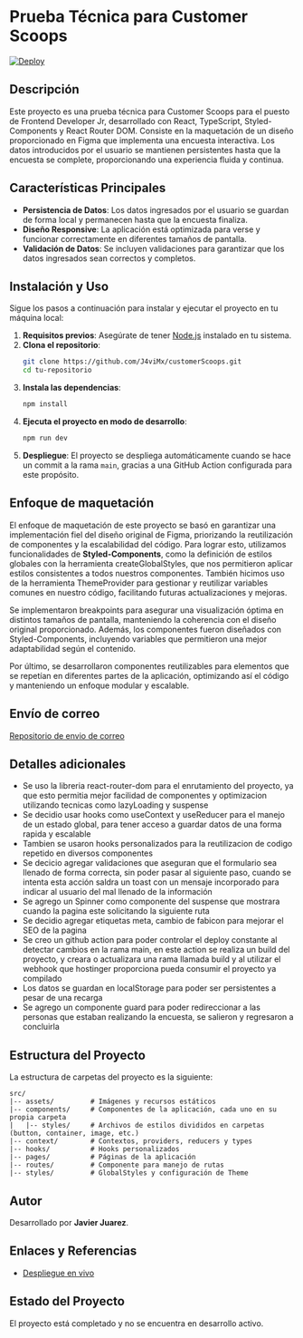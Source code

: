 
# Prueba Técnica para Customer Scoops

[![Deploy](https://img.shields.io/badge/deploy-live-blue)](https://customerscoops.javimx.com/)

## Descripción
Este proyecto es una prueba técnica para Customer Scoops para el puesto de Frontend Developer Jr, desarrollado con React, TypeScript, Styled-Components y React Router DOM. Consiste en la maquetación de un diseño proporcionado en Figma que implementa una encuesta interactiva. Los datos introducidos por el usuario se mantienen persistentes hasta que la encuesta se complete, proporcionando una experiencia fluida y continua.

## Características Principales
- **Persistencia de Datos**: Los datos ingresados por el usuario se guardan de forma local y permanecen hasta que la encuesta finaliza.
- **Diseño Responsive**: La aplicación está optimizada para verse y funcionar correctamente en diferentes tamaños de pantalla.
- **Validación de Datos**: Se incluyen validaciones para garantizar que los datos ingresados sean correctos y completos.

## Instalación y Uso
Sigue los pasos a continuación para instalar y ejecutar el proyecto en tu máquina local:

1. **Requisitos previos**: Asegúrate de tener [Node.js](https://nodejs.org/) instalado en tu sistema.
2. **Clona el repositorio**:
   ```bash
   git clone https://github.com/J4viMx/customerScoops.git
   cd tu-repositorio
   ```
3. **Instala las dependencias**:
   ```bash
   npm install
   ```
4. **Ejecuta el proyecto en modo de desarrollo**:
   ```bash
   npm run dev
   ```
5. **Despliegue**: El proyecto se despliega automáticamente cuando se hace un commit a la rama `main`, gracias a una GitHub Action configurada para este propósito.

## Enfoque de maquetación
El enfoque de maquetación de este proyecto se basó en garantizar una implementación fiel del diseño original de Figma, priorizando la reutilización de componentes y la escalabilidad del código. Para lograr esto, utilizamos funcionalidades de **Styled-Components**, como la definición de estilos globales con la herramienta createGlobalStyles, que nos permitieron aplicar estilos consistentes a todos nuestros componentes. También hicimos uso de la herramienta ThemeProvider para gestionar y reutilizar variables comunes en nuestro código, facilitando futuras actualizaciones y mejoras.

Se implementaron breakpoints para asegurar una visualización óptima en distintos tamaños de pantalla, manteniendo la coherencia con el diseño original proporcionado. Además, los componentes fueron diseñados con Styled-Components, incluyendo variables que permitieron una mejor adaptabilidad según el contenido.

Por último, se desarrollaron componentes reutilizables para elementos que se repetían en diferentes partes de la aplicación, optimizando así el código y manteniendo un enfoque modular y escalable.

## Envío de correo 
[Repositorio de envio de correo](https://nodejs.org/)

## Detalles adicionales
- Se uso la libreria react-router-dom para el enrutamiento del proyecto, ya que esto permitia mejor facilidad de componentes y optimizacion utilizando tecnicas como lazyLoading y suspense
- Se decidio usar hooks como useContext y useReducer para el manejo de un estado global, para tener acceso a guardar datos de una forma rapida y escalable
- Tambien se usaron hooks personalizados para la reutilizacion de codigo repetido en diversos componentes
- Se decicio agregar validaciones que aseguran que el formulario sea llenado de forma correcta, sin poder pasar al siguiente paso, cuando se intenta esta acción saldra un toast con un mensaje incorporado para indicar al usuario del mal llenado de la información
- Se agrego un Spinner como componente del suspense que mostrara cuando la pagina este solicitando la siguiente ruta
- Se decidio agregar etiquetas meta, cambio de fabicon para mejorar el SEO de la pagina
- Se creo un github action para poder controlar el deploy constante al detectar cambios en la rama main, en este action se realiza un build del proyecto, y creara o actualizara una rama llamada build y al utilizar el webhook que hostinger proporciona pueda consumir el proyecto ya compilado
- Los datos se guardan en localStorage para poder ser persistentes a pesar de una recarga
- Se agrego un componente guard para poder redireccionar a las personas que estaban realizando la encuesta, se salieron y regresaron a concluirla

## Estructura del Proyecto
La estructura de carpetas del proyecto es la siguiente:

```
src/
|-- assets/         # Imágenes y recursos estáticos
|-- components/     # Componentes de la aplicación, cada uno en su propia carpeta
|   |-- styles/     # Archivos de estilos divididos en carpetas (button, container, image, etc.)
|-- context/        # Contextos, providers, reducers y types
|-- hooks/          # Hooks personalizados
|-- pages/          # Páginas de la aplicación
|-- routes/         # Componente para manejo de rutas
|-- styles/         # GlobalStyles y configuración de Theme
```
## Autor
Desarrollado por **Javier Juarez**.


## Enlaces y Referencias
- [Despliegue en vivo](https://customerscoops.javimx.com/)

## Estado del Proyecto
El proyecto está completado y no se encuentra en desarrollo activo.
